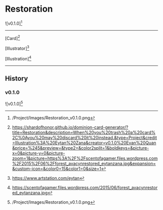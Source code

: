 # Restoration

![v0.1.0][^v0.1.0]

---

[Card][^Card]

[Illustrator][^Illustrator]

[Illustration][^Illustration]

---

## History

### v0.1.0

![v0.1.0][^v0.1.0]

[^v0.1.0]: /Project/Images/Restoration_v0.1.0.png
[^Card]: https://shardofhonor.github.io/dominion-card-generator/?title=Restoration&description=When%20you%20trash%20a%20card%2C%0Ayou%20may%20discard%20it%20instead.&type=Project&credit=Illustration%3A%20Eytan%20Zana&creator=v0.1.0%20Evan%20Quan&price=%245&preview=&type2=&color2split=1&boldkeys=&picture-x=0&picture-y=0&picture-zoom=1&picture=https%3A%2F%2Fscentofagamer.files.wordpress.com%2F2015%2F06%2Fforest_avacynrestored_eytanzana.jpg&expansion=&custom-icon=&color0=15&color1=0&size=1
[^Illustrator]: https://www.artstation.com/eytan
[^Illustration]: https://scentofagamer.files.wordpress.com/2015/06/forest_avacynrestored_eytanzana.jpg
